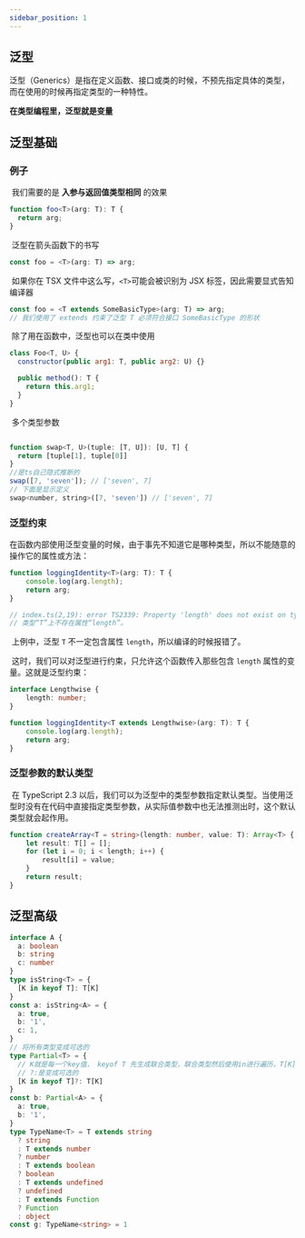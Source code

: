 ```yaml
---
sidebar_position: 1
---
```

## 泛型

泛型（Generics）是指在定义函数、接口或类的时候，不预先指定具体的类型，而在使用的时候再指定类型的一种特性。

**在类型编程里，泛型就是变量**

## 泛型基础

### 例子

​	我们需要的是 **入参与返回值类型相同** 的效果	

```ts
function foo<T>(arg: T): T {
  return arg;
}
```

​	泛型在箭头函数下的书写

```ts
const foo = <T>(arg: T) => arg;
```

​	如果你在 TSX 文件中这么写，`<T>`可能会被识别为 JSX 标签，因此需要显式告知编译器

```js
const foo = <T extends SomeBasicType>(arg: T) => arg;
// 我们使用了 extends 约束了泛型 T 必须符合接口 SomeBasicType 的形状
```

​	除了用在函数中，泛型也可以在类中使用

```js
class Foo<T, U> {
  constructor(public arg1: T, public arg2: U) {}

  public method(): T {
    return this.arg1;
  }
}
```

​	多个类型参数

```js

function swap<T, U>(tuple: [T, U]): [U, T] {
  return [tuple[1], tuple[0]]
}
//是ts自己隐式推断的
swap([7, 'seven']); // ['seven', 7]
// 下面是显示定义
swap<number, string>([7, 'seven']) // ['seven', 7]
```

### 泛型约束

​	在函数内部使用泛型变量的时候，由于事先不知道它是哪种类型，所以不能随意的操作它的属性或方法：

```ts
function loggingIdentity<T>(arg: T): T {
    console.log(arg.length);
    return arg;
}

// index.ts(2,19): error TS2339: Property 'length' does not exist on type 'T'.
// 类型“T”上不存在属性“length”。
```

​	上例中，泛型 `T` 不一定包含属性 `length`，所以编译的时候报错了。

​	这时，我们可以对泛型进行约束，只允许这个函数传入那些包含 `length` 属性的变量。这就是泛型约束：

```ts
interface Lengthwise {
    length: number;
}

function loggingIdentity<T extends Lengthwise>(arg: T): T {
    console.log(arg.length);
    return arg;
}
```

### 泛型参数的默认类型

​	在 TypeScript 2.3 以后，我们可以为泛型中的类型参数指定默认类型。当使用泛型时没有在代码中直接指定类型参数，从实际值参数中也无法推测出时，这个默认类型就会起作用。

```ts
function createArray<T = string>(length: number, value: T): Array<T> {
    let result: T[] = [];
    for (let i = 0; i < length; i++) {
        result[i] = value;
    }
    return result;
}
```

## 泛型高级

```ts
interface A {
  a: boolean
  b: string
  c: number
}
type isString<T> = {
  [K in keyof T]: T[K]
}
const a: isString<A> = {
  a: true,
  b: '1',
  c: 1,
}
// 将所有类型变成可选的
type Partial<T> = {
  // K就是每一个key值， keyof T 先生成联合类型，联合类型然后使用in进行遍历，T[K]取得每一个value值
  // ?:是变成可选的
  [K in keyof T]?: T[K]
}
const b: Partial<A> = {
  a: true,
  b: '1',
}
type TypeName<T> = T extends string
  ? string
  : T extends number
  ? number
  : T extends boolean
  ? boolean
  : T extends undefined
  ? undefined
  : T extends Function
  ? Function
  : object
const g: TypeName<string> = 1
```



